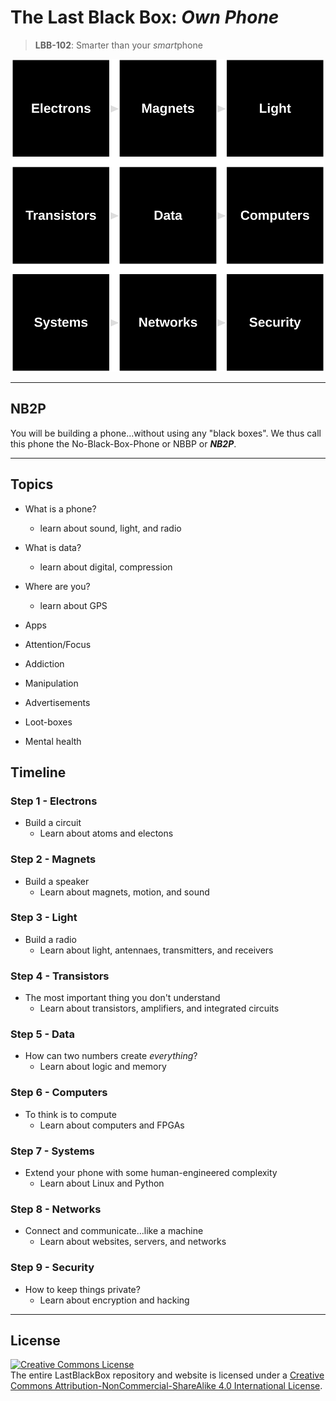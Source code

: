 # The Last Black Box: *Own Phone*

> **LBB-102**: Smarter than your *smart*phone

<p align="center">
<img src="_designs/layout_ownphone.png" alt="LBB ownphone layout" width="500" height="500">
</p>

----

## NB2P

You will be building a phone...without using any "black boxes". We thus call this phone the No-Black-Box-Phone or NBBP or ***NB2P***.

----

## Topics

- What is a phone?
  - learn about sound, light, and radio
- What is data?
  - learn about digital, compression
- Where are you?
  - learn about GPS
- Apps

- Attention/Focus
- Addiction
- Manipulation
- Advertisements
- Loot-boxes
- Mental health


## Timeline

### Step 1 - Electrons

- Build a circuit
  - Learn about atoms and electons

### Step 2 - Magnets

- Build a speaker
  - Learn about magnets, motion, and sound

### Step 3 - Light

- Build a radio
  - Learn about light, antennaes, transmitters, and receivers

### Step 4 - Transistors

- The most important thing you don't understand
  - Learn about transistors, amplifiers, and integrated circuits

### Step 5 - Data

- How can two numbers create *everything*?
  - Learn about logic and memory

### Step 6 - Computers

- To think is to compute
  - Learn about computers and FPGAs

### Step 7 - Systems

- Extend your phone with some human-engineered complexity
  - Learn about Linux and Python

### Step 8 - Networks

- Connect and communicate...like a machine
  - Learn about websites, servers, and networks

### Step 9 - Security

- How to keep things private?
  - Learn about encryption and hacking

----

## License

<a rel="license" href="http://creativecommons.org/licenses/by-nc-sa/4.0/"><img alt="Creative Commons License" style="border-width:0" src="https://i.creativecommons.org/l/by-nc-sa/4.0/88x31.png" /></a><br />The entire LastBlackBox repository and website is licensed under a <a rel="license" href="http://creativecommons.org/licenses/by-nc-sa/4.0/">Creative Commons Attribution-NonCommercial-ShareAlike 4.0 International License</a>.
